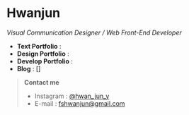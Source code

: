 # Hwanjun
 *Visual Communication Designer / Web Front-End Developer*

	
- **Text Portfolio** : [ ](notion.com)
- **Design Portfolio** : [ ](yuhwanjun.com)
- **Develop Portfolio** : [ ](yuhwanjun.com)
- **Blog** : []
	

>**Contact me**
>  - Instagram : [@hwan_jun_y](https://www.instagram.com/hwan_jun_y/)
>  - E-mail : [fshwanjun@gmail.com](fshwanjun@gmail.com)
